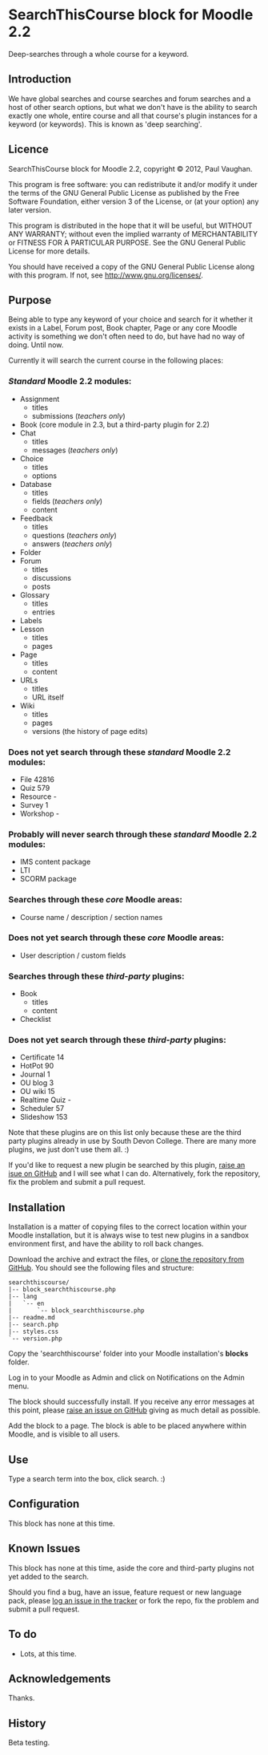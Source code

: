 # SearchThisCourse block for Moodle 2.2

Deep-searches through a whole course for a keyword.

## Introduction

We have global searches and course searches and forum searches and a host of other search options, but what we don't have is the ability to search exactly one whole, entire course and all that course's plugin instances for a keyword (or keywords). This is known as 'deep searching'.

## Licence

SearchThisCourse block for Moodle 2.2, copyright &copy; 2012, Paul Vaughan.

This program is free software: you can redistribute it and/or modify it under the terms of the GNU General Public License as published by the Free Software Foundation, either version 3 of the License, or (at your option) any later version.

This program is distributed in the hope that it will be useful, but WITHOUT ANY WARRANTY; without even the implied warranty of MERCHANTABILITY or FITNESS FOR A PARTICULAR PURPOSE.  See the GNU General Public License for more details.

You should have received a copy of the GNU General Public License along with this program.  If not, see <http://www.gnu.org/licenses/>.

## Purpose

Being able to type any keyword of your choice and search for it whether it exists in a Label, Forum post, Book chapter, Page or any core Moodle activity is something we don't often need to do, but have had no way of doing. Until now.

Currently it will search the current course in the following places:

### *Standard* Moodle 2.2 modules:

* Assignment
    * titles
    * submissions (*teachers only*)
* Book (core module in 2.3, but a third-party plugin for 2.2)
* Chat
    * titles
    * messages (*teachers only*)
* Choice
    * titles
    * options
* Database
    * titles
    * fields (*teachers only*)
    * content
* Feedback
    * titles
    * questions (*teachers only*)
    * answers (*teachers only*)
* Folder
* Forum
    * titles
    * discussions
    * posts
* Glossary
    * titles
    * entries
* Labels
* Lesson
    * titles
    * pages
* Page
    * titles
    * content
* URLs
    * titles
    * URL itself
* Wiki
    * titles
    * pages
    * versions (the history of page edits)

### Does not yet search through these *standard* Moodle 2.2 modules:

* File          42816
* Quiz          579
* Resource      -
* Survey        1
* Workshop      -

### Probably will never search through these *standard* Moodle 2.2 modules:

* IMS content package
* LTI
* SCORM package

### Searches through these *core* Moodle areas:

* Course name / description / section names

### Does not yet search through these *core* Moodle areas:

* User description / custom fields

### Searches through these *third-party* plugins:

* Book
    * titles
    * content
* Checklist

### Does not yet search through these *third-party* plugins:

* Certificate       14
* HotPot            90
* Journal           1
* OU blog           3
* OU wiki           15
* Realtime Quiz     -
* Scheduler         57
* Slideshow         153

Note that these plugins are on this list only because these are the third party plugins already in use by South Devon College. There are many more plugins, we just don't use them all. :)

If you'd like to request a new plugin be searched by this plugin, [raise an isue on GitHub](https://github.com/vaughany/moodle-block_searchthiscourse/issues) and I will see what I can do.  Alternatively, fork the repository, fix the problem and submit a pull request.

## Installation

Installation is a matter of copying files to the correct location within your Moodle installation, but it is always wise to test new plugins in a sandbox environment first, and have the ability to roll back changes.

Download the archive and extract the files, or [clone the repository from GitHub](https://github.com/vaughany/moodle-block_searchthiscourse). You should see the following files and structure:

    searchthiscourse/
    |-- block_searchthiscourse.php
    |-- lang
    |   `-- en
    |       `-- block_searchthiscourse.php
    |-- readme.md
    |-- search.php
    |-- styles.css
    `-- version.php

Copy the 'searchthiscourse' folder into your Moodle installation's **blocks** folder.

Log in to your Moodle as Admin and click on Notifications on the Admin menu.

The block should successfully install. If you receive any error messages at this point, please [raise an issue on GitHub](https://github.com/vaughany/moodle-block_searchthiscourse/issues) giving as much detail as possible.

Add the block to a page. The block is able to be placed anywhere within Moodle, and is visible to all users.

## Use

Type a search term into the box, click search. :)

## Configuration

This block has none at this time.

## Known Issues

This block has none at this time, aside the core and third-party plugins not yet added to the search.

Should you find a bug, have an issue, feature request or new language pack, please [log an issue in the tracker](https://github.com/vaughany/moodle-block_searchthiscourse/issues) or fork the repo, fix the problem and submit a pull request.

## To do

* Lots, at this time.

## Acknowledgements

Thanks.

## History

Beta testing.
